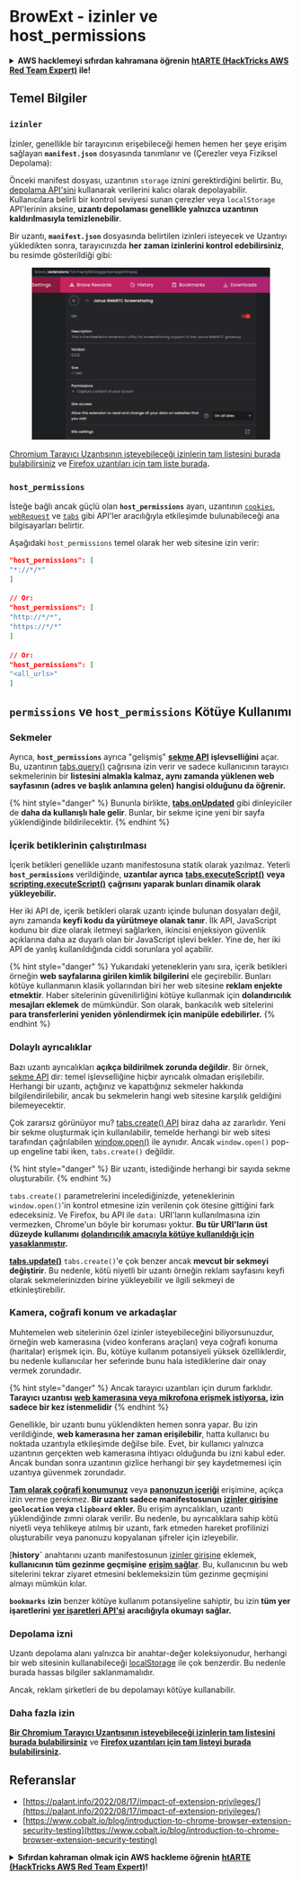 # BrowExt - izinler ve host_permissions

<details>

<summary><strong>AWS hacklemeyi sıfırdan kahramana öğrenin</strong> <a href="https://training.hacktricks.xyz/courses/arte"><strong>htARTE (HackTricks AWS Red Team Expert)</strong></a><strong> ile!</strong></summary>

HackTricks'i desteklemenin diğer yolları:

* **Şirketinizi HackTricks'te reklamını görmek istiyorsanız** veya **HackTricks'i PDF olarak indirmek istiyorsanız** [**ABONELİK PLANLARI**](https://github.com/sponsors/carlospolop)'na göz atın!
* [**Resmi PEASS & HackTricks ürünlerini**](https://peass.creator-spring.com) edinin
* [**The PEASS Family'yi**](https://opensea.io/collection/the-peass-family) keşfedin, özel [**NFT'lerimiz**](https://opensea.io/collection/the-peass-family) koleksiyonumuz
* **💬 [**Discord grubuna**](https://discord.gg/hRep4RUj7f) veya [**telegram grubuna**](https://t.me/peass) **katılın veya** bizi **Twitter** 🐦 [**@carlospolopm**](https://twitter.com/hacktricks\_live)'da **takip edin**.
* **Hacking püf noktalarınızı paylaşarak PR göndererek** [**HackTricks**](https://github.com/carlospolop/hacktricks) ve [**HackTricks Cloud**](https://github.com/carlospolop/hacktricks-cloud) github depolarına katkıda bulunun.

</details>

## Temel Bilgiler

### **`izinler`**

İzinler, genellikle bir tarayıcının erişebileceği hemen hemen her şeye erişim sağlayan **`manifest.json`** dosyasında tanımlanır ve (Çerezler veya Fiziksel Depolama):

Önceki manifest dosyası, uzantının `storage` iznini gerektirdiğini belirtir. Bu, [depolama API'sini](https://developer.mozilla.org/en-US/docs/Mozilla/Add-ons/WebExtensions/API/storage) kullanarak verilerini kalıcı olarak depolayabilir. Kullanıcılara belirli bir kontrol seviyesi sunan çerezler veya `localStorage` API'lerinin aksine, **uzantı depolaması genellikle yalnızca uzantının kaldırılmasıyla temizlenebilir**.

Bir uzantı, **`manifest.json`** dosyasında belirtilen izinleri isteyecek ve Uzantıyı yükledikten sonra, tarayıcınızda **her zaman izinlerini kontrol edebilirsiniz**, bu resimde gösterildiği gibi:

<figure><img src="../../.gitbook/assets/image (2) (1) (1) (1).png" alt=""><figcaption></figcaption></figure>

[Chromium Tarayıcı Uzantısının isteyebileceği izinlerin tam listesini burada bulabilirsiniz](https://developer.chrome.com/docs/extensions/develop/concepts/declare-permissions#permissions) ve [Firefox uzantıları için tam liste burada](https://developer.mozilla.org/en-US/docs/Mozilla/Add-ons/WebExtensions/manifest.json/permissions#api\_permissions)**.**

### `host_permissions`

İsteğe bağlı ancak güçlü olan **`host_permissions`** ayarı, uzantının [`cookies`](https://developer.mozilla.org/en-US/docs/Mozilla/Add-ons/WebExtensions/API/cookies), [`webRequest`](https://developer.mozilla.org/en-US/docs/Mozilla/Add-ons/WebExtensions/API/webRequest) ve [`tabs`](https://developer.mozilla.org/en-US/docs/Mozilla/Add-ons/WebExtensions/API/tabs) gibi API'ler aracılığıyla etkileşimde bulunabileceği ana bilgisayarları belirtir.

Aşağıdaki `host_permissions` temel olarak her web sitesine izin verir:
```json
"host_permissions": [
"*://*/*"
]

// Or:
"host_permissions": [
"http://*/*",
"https://*/*"
]

// Or:
"host_permissions": [
"<all_urls>"
]
```
## `permissions` ve `host_permissions` Kötüye Kullanımı

### Sekmeler

Ayrıca, **`host_permissions`** ayrıca "gelişmiş" [**sekme API**](https://developer.mozilla.org/en-US/docs/Mozilla/Add-ons/WebExtensions/API/tabs) **işlevselliğini** açar. Bu, uzantının [tabs.query()](https://developer.mozilla.org/en-US/docs/Mozilla/Add-ons/WebExtensions/API/tabs/query) çağrısına izin verir ve sadece kullanıcının tarayıcı sekmelerinin bir **listesini almakla kalmaz, aynı zamanda yüklenen web sayfasının (adres ve başlık anlamına gelen) hangisi olduğunu da öğrenir.**

{% hint style="danger" %}
Bununla birlikte, [**tabs.onUpdated**](https://developer.mozilla.org/en-US/docs/Mozilla/Add-ons/WebExtensions/API/tabs/onUpdated) gibi dinleyiciler de **daha da kullanışlı hale gelir**. Bunlar, bir sekme içine yeni bir sayfa yüklendiğinde bildirilecektir.
{% endhint %}

### İçerik betiklerinin çalıştırılması <a href="#running-content-scripts" id="running-content-scripts"></a>

İçerik betikleri genellikle uzantı manifestosuna statik olarak yazılmaz. Yeterli **`host_permissions`** verildiğinde, **uzantılar ayrıca** [**tabs.executeScript()**](https://developer.mozilla.org/en-US/docs/Mozilla/Add-ons/WebExtensions/API/tabs/executeScript) **veya** [**scripting.executeScript()**](https://developer.mozilla.org/en-US/docs/Mozilla/Add-ons/WebExtensions/API/scripting/executeScript) **çağrısını yaparak bunları dinamik olarak yükleyebilir.**

Her iki API de, içerik betikleri olarak uzantı içinde bulunan dosyaları değil, aynı zamanda **keyfi kodu da yürütmeye olanak tanır**. İlk API, JavaScript kodunu bir dize olarak iletmeyi sağlarken, ikincisi enjeksiyon güvenlik açıklarına daha az duyarlı olan bir JavaScript işlevi bekler. Yine de, her iki API de yanlış kullanıldığında ciddi sorunlara yol açabilir.

{% hint style="danger" %}
Yukarıdaki yeteneklerin yanı sıra, içerik betikleri örneğin **web sayfalarına girilen kimlik bilgilerini** ele geçirebilir. Bunları kötüye kullanmanın klasik yollarından biri her web sitesine **reklam enjekte etmektir**. Haber sitelerinin güvenilirliğini kötüye kullanmak için **dolandırıcılık mesajları eklemek** de mümkündür. Son olarak, bankacılık web sitelerini **para transferlerini yeniden yönlendirmek için manipüle edebilirler.**
{% endhint %}

### Dolaylı ayrıcalıklar <a href="#implicit-privileges" id="implicit-privileges"></a>

Bazı uzantı ayrıcalıkları **açıkça bildirilmek zorunda değildir**. Bir örnek, [sekme API](https://developer.mozilla.org/en-US/docs/Mozilla/Add-ons/WebExtensions/API/tabs) dir: temel işlevselliğine hiçbir ayrıcalık olmadan erişilebilir. Herhangi bir uzantı, açtığınız ve kapattığınız sekmeler hakkında bilgilendirilebilir, ancak bu sekmelerin hangi web sitesine karşılık geldiğini bilemeyecektir.

Çok zararsız görünüyor mu? [tabs.create() API](https://developer.mozilla.org/en-US/docs/Mozilla/Add-ons/WebExtensions/API/tabs/create) biraz daha az zararlıdır. Yeni bir sekme oluşturmak için kullanılabilir, temelde herhangi bir web sitesi tarafından çağrılabilen [window.open()](https://developer.mozilla.org/en-US/docs/Web/API/Window/open) ile aynıdır. Ancak `window.open()` pop-up engeline tabi iken, `tabs.create()` değildir.

{% hint style="danger" %}
Bir uzantı, istediğinde herhangi bir sayıda sekme oluşturabilir.
{% endhint %}

`tabs.create()` parametrelerini incelediğinizde, yeteneklerinin `window.open()`'in kontrol etmesine izin verilenin çok ötesine gittiğini fark edeceksiniz. Ve Firefox, bu API ile `data:` URI'ların kullanılmasına izin vermezken, Chrome'un böyle bir koruması yoktur. **Bu tür URI'ların üst düzeyde kullanımı** [**dolandırıcılık amacıyla kötüye kullanıldığı için yasaklanmıştır**](https://bugzilla.mozilla.org/show\_bug.cgi?id=1331351)**.**

[**tabs.update()**](https://developer.mozilla.org/en-US/docs/Mozilla/Add-ons/WebExtensions/API/tabs/update) `tabs.create()`'e çok benzer ancak **mevcut bir sekmeyi değiştirir**. Bu nedenle, kötü niyetli bir uzantı örneğin reklam sayfasını keyfi olarak sekmelerinizden birine yükleyebilir ve ilgili sekmeyi de etkinleştirebilir.

### Kamera, coğrafi konum ve arkadaşlar <a href="#webcam-geolocation-and-friends" id="webcam-geolocation-and-friends"></a>

Muhtemelen web sitelerinin özel izinler isteyebileceğini biliyorsunuzdur, örneğin web kamerasına (video konferans araçları) veya coğrafi konuma (haritalar) erişmek için. Bu, kötüye kullanım potansiyeli yüksek özelliklerdir, bu nedenle kullanıcılar her seferinde bunu hala istediklerine dair onay vermek zorundadır.

{% hint style="danger" %}
Ancak tarayıcı uzantıları için durum farklıdır. **Tarayıcı uzantısı** [**web kamerasına veya mikrofona erişmek istiyorsa**](https://developer.mozilla.org/en-US/docs/Web/API/MediaDevices/getUserMedia)**, izin sadece bir kez istenmelidir**
{% endhint %}

Genellikle, bir uzantı bunu yüklendikten hemen sonra yapar. Bu izin verildiğinde, **web kamerasına her zaman erişilebilir**, hatta kullanıcı bu noktada uzantıyla etkileşimde değilse bile. Evet, bir kullanıcı yalnızca uzantının gerçekten web kamerasına ihtiyacı olduğunda bu izni kabul eder. Ancak bundan sonra uzantının gizlice herhangi bir şey kaydetmemesi için uzantıya güvenmek zorundadır.

[**Tam olarak coğrafi konumunuz**](https://developer.mozilla.org/en-US/docs/Web/API/Geolocation) veya [**panonuzun içeriği**](https://developer.mozilla.org/en-US/docs/Web/API/Clipboard\_API) erişimine, açıkça izin verme gerekmez. **Bir uzantı sadece manifestosunun** [**izinler girişine**](https://developer.mozilla.org/en-US/docs/Mozilla/Add-ons/WebExtensions/manifest.json/permissions) **`geolocation` veya `clipboard` ekler.** Bu erişim ayrıcalıkları, uzantı yüklendiğinde zımni olarak verilir. Bu nedenle, bu ayrıcalıklara sahip kötü niyetli veya tehlikeye atılmış bir uzantı, fark etmeden hareket profilinizi oluşturabilir veya panonuzu kopyalanan şifreler için izleyebilir.

[**history`** anahtarını uzantı manifestosunun [izinler girişine](https://developer.mozilla.org/en-US/docs/Mozilla/Add-ons/WebExtensions/manifest.json/permissions) eklemek, **kullanıcının tüm gezinme geçmişine** [**erişim sağlar**](https://developer.mozilla.org/en-US/docs/Mozilla/Add-ons/WebExtensions/API/history). Bu, kullanıcının bu web sitelerini tekrar ziyaret etmesini beklemeksizin tüm gezinme geçmişini almayı mümkün kılar.

**`bookmarks`** **izin** benzer kötüye kullanım potansiyeline sahiptir, bu izin **tüm yer işaretlerini** [**yer işaretleri API'si**](https://developer.mozilla.org/en-US/docs/Mozilla/Add-ons/WebExtensions/API/bookmarks) **aracılığıyla okumayı sağlar.**

### Depolama izni <a href="#the-storage-permission" id="the-storage-permission"></a>

Uzantı depolama alanı yalnızca bir anahtar-değer koleksiyonudur, herhangi bir web sitesinin kullanabileceği [localStorage](https://developer.mozilla.org/en-US/docs/Web/API/Window/localStorage) ile çok benzerdir. Bu nedenle burada hassas bilgiler saklanmamalıdır.

Ancak, reklam şirketleri de bu depolamayı kötüye kullanabilir.

### Daha fazla izin

[**Bir Chromium Tarayıcı Uzantısının isteyebileceği izinlerin tam listesini burada bulabilirsiniz**](https://developer.chrome.com/docs/extensions/develop/concepts/declare-permissions#permissions) ve [**Firefox uzantıları için tam listeyi burada bulabilirsiniz**](https://developer.mozilla.org/en-US/docs/Mozilla/Add-ons/WebExtensions/manifest.json/permissions#api\_permissions)**.**
## **Referanslar**

* [https://palant.info/2022/08/17/impact-of-extension-privileges/](https://palant.info/2022/08/17/impact-of-extension-privileges/)
* [https://www.cobalt.io/blog/introduction-to-chrome-browser-extension-security-testing](https://www.cobalt.io/blog/introduction-to-chrome-browser-extension-security-testing)

<details>

<summary><strong>Sıfırdan kahraman olmak için AWS hackleme öğrenin</strong> <a href="https://training.hacktricks.xyz/courses/arte"><strong>htARTE (HackTricks AWS Red Team Expert)</strong></a><strong>!</strong></summary>

HackTricks'ı desteklemenin diğer yolları:

* **Şirketinizi HackTricks'te reklamını görmek istiyorsanız** veya **HackTricks'i PDF olarak indirmek istiyorsanız** [**ABONELİK PLANLARI**](https://github.com/sponsors/carlospolop)'na göz atın!
* [**Resmi PEASS & HackTricks ürünlerini**](https://peass.creator-spring.com) edinin
* [**The PEASS Family'yi**](https://opensea.io/collection/the-peass-family) keşfedin, özel [**NFT'lerimiz**](https://opensea.io/collection/the-peass-family) koleksiyonumuz
* **💬 [**Discord grubuna**](https://discord.gg/hRep4RUj7f) veya [**telegram grubuna**](https://t.me/peass) **katılın veya** bizi **Twitter** 🐦 [**@carlospolopm**](https://twitter.com/hacktricks\_live)**'da takip edin.**
* **Hacking püf noktalarınızı paylaşarak PR'lar göndererek** [**HackTricks**](https://github.com/carlospolop/hacktricks) ve [**HackTricks Cloud**](https://github.com/carlospolop/hacktricks-cloud) github depolarına katkıda bulunun.

</details>

